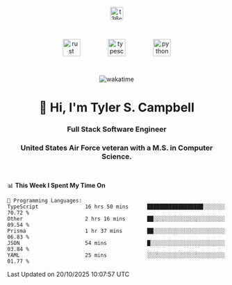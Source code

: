 <p align="center">
<a href="https://www.linkedin.com/in/t36campbell" target="blank"><img align="center" src="https://ik.imagekit.io/t36campbell/Portfolio/linkedin.png.original_m8bbGgPh6.png" alt="t36campbell" height="30" width="30" /></a>
</p>
<p align="center">
    <img src="https://rustacean.net/assets/rustacean-orig-noshadow.svg" alt="rust" width="40" height="40" style="margin: 6%;" />
    <img src="https://cdn.worldvectorlogo.com/logos/typescript.svg" alt="typescript" width="40" height="40" style="margin: 6%;" />
    <img src="https://cdn.worldvectorlogo.com/logos/python-5.svg" alt="python" width="40" height="40" style="margin: 6%;" />
</p>
<div align="center">
  
  ![wakatime](https://wakatime.com/badge/user/738aac7f-8868-4bc3-a1df-4c36703ee4b6.svg)
  
</div>

<h1 align="center">👋 Hi, I'm Tyler S. Campbell</h1>
<h3 align="center">Full Stack Software Engineer</h3>
<h3 align="center">United States Air Force veteran with a M.S. in Computer Science.</h3>
<br>

<!--START_SECTION:waka-->
📊 **This Week I Spent My Time On** 

```text
💬 Programming Languages: 
TypeScript               16 hrs 50 mins      ██████████████████░░░░░░░   70.72 % 
Other                    2 hrs 16 mins       ██░░░░░░░░░░░░░░░░░░░░░░░   09.54 % 
Prisma                   1 hr 37 mins        ██░░░░░░░░░░░░░░░░░░░░░░░   06.83 % 
JSON                     54 mins             █░░░░░░░░░░░░░░░░░░░░░░░░   03.84 % 
YAML                     25 mins             ░░░░░░░░░░░░░░░░░░░░░░░░░   01.77 % 
```


 Last Updated on 20/10/2025 10:07:57 UTC
<!--END_SECTION:waka-->
